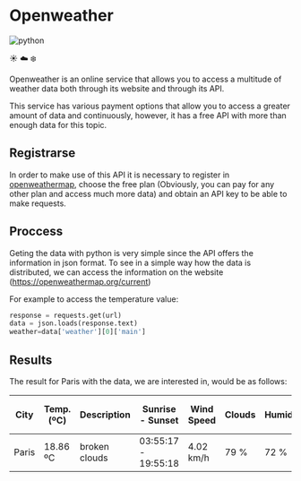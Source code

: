 # Openweather
![python](https://img.shields.io/badge/Python-blueviolet?style=plastic&logo=python&logoColor=FFD43B)

:sunny: :cloud: :snowflake:

Openweather is an online service that allows you to access a multitude of weather data both through its website and through its API.

This service has various payment options that allow you to access a greater amount of data and continuously, however, it has a free API with more than enough data for this topic.

## Registrarse
In order to make use of this API it is necessary to register in [openweathermap](https://openweathermap.org/), choose the free plan (Obviously, you can pay for any other plan and access much more data) and obtain an API key to be able to make requests.

## Proccess
Geting the data with python is very simple since the API offers the information in json format. 
To see in a simple way how the data is distributed, we can access the information on the website (https://openweathermap.org/current)

For example to access the temperature value:
```python
response = requests.get(url)
data = json.loads(response.text)
weather=data['weather'][0]['main']

```

## Results
The result for Paris with the data, we are interested in, would be as follows:

| City   | Temp. (ºC)   | Description   | Sunrise - Sunset    | Wind Speed   | Clouds   | Humidity   | T.Max - T.Min   | Measurement Time   |
|--------|--------------|---------------|---------------------|--------------|----------|------------|-----------------|--------------------|
| Paris  | 18.86 ºC     | broken clouds | 03:55:17 - 19:55:18 | 4.02 km/h    | 79 %     | 72 %       | 19.58 - 16.26   | 23:01:00           |

